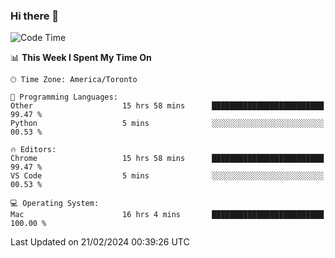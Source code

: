 ### Hi there 👋


<!--START_SECTION:waka-->
![Code Time](http://img.shields.io/badge/Code%20Time-1%2C704%20hrs%2023%20mins-blue)

📊 **This Week I Spent My Time On** 

```text
🕑︎ Time Zone: America/Toronto

💬 Programming Languages: 
Other                    15 hrs 58 mins      █████████████████████████   99.47 % 
Python                   5 mins              ░░░░░░░░░░░░░░░░░░░░░░░░░   00.53 % 

🔥 Editors: 
Chrome                   15 hrs 58 mins      █████████████████████████   99.47 % 
VS Code                  5 mins              ░░░░░░░░░░░░░░░░░░░░░░░░░   00.53 % 

💻 Operating System: 
Mac                      16 hrs 4 mins       █████████████████████████   100.00 % 
```


 Last Updated on 21/02/2024 00:39:26 UTC
<!--END_SECTION:waka-->

<!--
**SillyPasty/SillyPasty** is a ✨ _special_ ✨ repository because its `README.md` (this file) appears on your GitHub profile.

Here are some ideas to get you started:

- 🔭 I’m currently working on ...
- 🌱 I’m currently learning ...
- 👯 I’m looking to collaborate on ...
- 🤔 I’m looking for help with ...
- 💬 Ask me about ...
- 📫 How to reach me: ...
- 😄 Pronouns: ...
- ⚡ Fun fact: ...
-->


